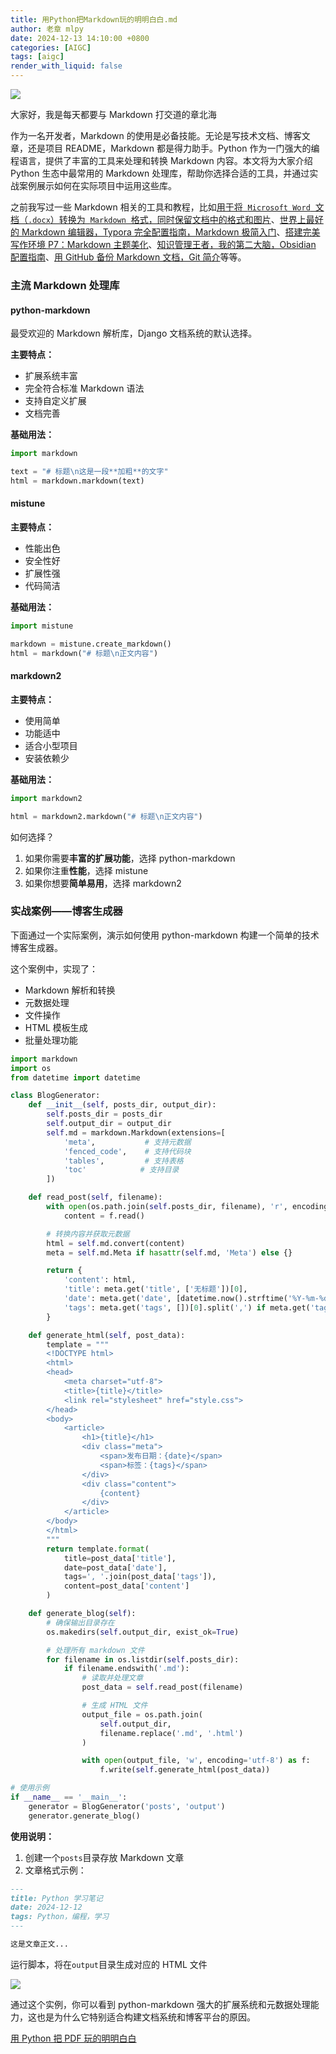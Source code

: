 ```yaml
---
title: 用Python把Markdown玩的明明白白.md
author: 老章 mlpy
date: 2024-12-13 14:10:00 +0800
categories: [AIGC]
tags: [aigc]
render_with_liquid: false
---
```


![](https://r2blog.zhanglearning.com/2024/12/ec3720f969a8a7f1b2be170a9e5c4a00.png)

大家好，我是每天都要与 Markdown 打交道的章北海

作为一名开发者，Markdown 的使用是必备技能。无论是写技术文档、博客文章，还是项目 README，Markdown 都是得力助手。Python 作为一门强大的编程语言，提供了丰富的工具来处理和转换 Markdown 内容。本文将为大家介绍 Python 生态中最常用的 Markdown 处理库，帮助你选择合适的工具，并通过实战案例展示如何在实际项目中运用这些库。

之前我写过一些 Markdown 相关的工具和教程，比如[用于将  `Microsoft Word`  文档（`.docx`）转换为  `Markdown`  格式，同时保留文档中的格式和图片](https://mp.weixin.qq.com/s/zGTSOK2iWSp83luRp7sbvg?token=1930970113&lang=zh_CN)、[世界上最好的 Markdown 编辑器，Typora 完全配置指南，Markdown 极简入门](https://mp.weixin.qq.com/s/R2M_pI5ydWjpFPGa7a7jUA?payreadticket=HKLalkBTU012TR3cwBG0wTfdfaxLvYRO9sl4vf-wwvHNbFtBRIbRvP3NKoZGQ9myBE8-Ops)、[搭建完美写作环境 P7：Markdown 主题美化](https://mp.weixin.qq.com/s/aDhKwTBFbn-sdHrJwNpwXQ?payreadticket=HKz16tRvfkO73MrpJXMGdGBkjgBmqbmd-ewinH2UlJde0sbMxes2n2A4qD_TCtXRAJd1rc0)、[知识管理王者，我的第二大脑，Obsidian 配置指南](https://mp.weixin.qq.com/s?__biz=MzA4MjYwMTc5Nw==&mid=2648986203&idx=2&sn=8a29cfadbde96895f72a74e80584e02f&chksm=8793c071b0e44967da2702a681057ebf16e2cb39349e6eb1293be6b0d41e4acfa8b1a05337d6&scene=21#wechat_redirect)、[用 GitHub 备份 Markdown 文档，Git 简介](https://mp.weixin.qq.com/s/WNtNF9yD1uA23zXlfnFGlQ?payreadticket=HCcOVEz1oI66cU3P3H9PMONBELZu7wH0N28PBdIMVC1x3x0JKd7zNFvB-JIEL3RD7mC6M20)等等。

### 主流 Markdown 处理库

#### python-markdown

最受欢迎的 Markdown 解析库，Django 文档系统的默认选择。

**主要特点：**

- 扩展系统丰富
- 完全符合标准 Markdown 语法
- 支持自定义扩展
- 文档完善

**基础用法：**

```python
import markdown

text = "# 标题\n这是一段**加粗**的文字"
html = markdown.markdown(text)
```

#### mistune

**主要特点：**

- 性能出色
- 安全性好
- 扩展性强
- 代码简洁

**基础用法：**

```python
import mistune

markdown = mistune.create_markdown()
html = markdown("# 标题\n正文内容")
```

#### markdown2

**主要特点：**

- 使用简单
- 功能适中
- 适合小型项目
- 安装依赖少

**基础用法：**

```python
import markdown2

html = markdown2.markdown("# 标题\n正文内容")
```

如何选择？

1. 如果你需要**丰富的扩展功能**，选择 python-markdown
2. 如果你注重**性能**，选择 mistune
3. 如果你想要**简单易用**，选择 markdown2

### 实战案例——博客生成器

下面通过一个实际案例，演示如何使用 python-markdown 构建一个简单的技术博客生成器。

这个案例中，实现了：

- Markdown 解析和转换
- 元数据处理
- 文件操作
- HTML 模板生成
- 批量处理功能

```python
import markdown
import os
from datetime import datetime

class BlogGenerator:
    def __init__(self, posts_dir, output_dir):
        self.posts_dir = posts_dir
        self.output_dir = output_dir
        self.md = markdown.Markdown(extensions=[
            'meta',           # 支持元数据
            'fenced_code',    # 支持代码块
            'tables',         # 支持表格
            'toc'            # 支持目录
        ])

    def read_post(self, filename):
        with open(os.path.join(self.posts_dir, filename), 'r', encoding='utf-8') as f:
            content = f.read()

        # 转换内容并获取元数据
        html = self.md.convert(content)
        meta = self.md.Meta if hasattr(self.md, 'Meta') else {}

        return {
            'content': html,
            'title': meta.get('title', ['无标题'])[0],
            'date': meta.get('date', [datetime.now().strftime('%Y-%m-%d')])[0],
            'tags': meta.get('tags', [])[0].split(',') if meta.get('tags') else []
        }

    def generate_html(self, post_data):
        template = """
        <!DOCTYPE html>
        <html>
        <head>
            <meta charset="utf-8">
            <title>{title}</title>
            <link rel="stylesheet" href="style.css">
        </head>
        <body>
            <article>
                <h1>{title}</h1>
                <div class="meta">
                    <span>发布日期：{date}</span>
                    <span>标签：{tags}</span>
                </div>
                <div class="content">
                    {content}
                </div>
            </article>
        </body>
        </html>
        """
        return template.format(
            title=post_data['title'],
            date=post_data['date'],
            tags=', '.join(post_data['tags']),
            content=post_data['content']
        )

    def generate_blog(self):
        # 确保输出目录存在
        os.makedirs(self.output_dir, exist_ok=True)

        # 处理所有 markdown 文件
        for filename in os.listdir(self.posts_dir):
            if filename.endswith('.md'):
                # 读取并处理文章
                post_data = self.read_post(filename)

                # 生成 HTML 文件
                output_file = os.path.join(
                    self.output_dir,
                    filename.replace('.md', '.html')
                )

                with open(output_file, 'w', encoding='utf-8') as f:
                    f.write(self.generate_html(post_data))

# 使用示例
if __name__ == '__main__':
    generator = BlogGenerator('posts', 'output')
    generator.generate_blog()
```

**使用说明：**

1. 创建一个`posts`目录存放 Markdown 文章
2. 文章格式示例：

```markdown
---
title: Python 学习笔记
date: 2024-12-12
tags: Python，编程，学习
---

这是文章正文...
```

运行脚本，将在`output`目录生成对应的 HTML 文件

![](https://r2blog.zhanglearning.com/2024/12/ef81b47ea14d28c9452bb584b7378648.png)

通过这个实例，你可以看到 python-markdown 强大的扩展系统和元数据处理能力，这也是为什么它特别适合构建文档系统和博客平台的原因。

[用 Python 把 PDF 玩的明明白白](https://mp.weixin.qq.com/s/EIqjf5JTPqKoaO-CvLdDZg?token=1930970113&lang=zh_CN)
